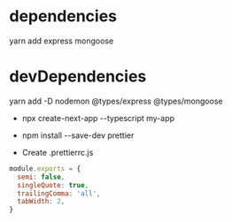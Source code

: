 # dependencies
yarn add express mongoose

# devDependencies
yarn add -D nodemon @types/express @types/mongoose

- npx create-next-app --typescript my-app

- npm install --save-dev prettier

- Create  .prettierrc.js

```javascript
module.exports = {
  semi: false,
  singleQuote: true,
  trailingComma: 'all',
  tabWidth: 2,
}
```

